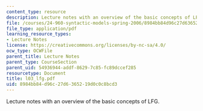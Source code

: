 ```yaml
---
content_type: resource
description: Lecture notes with an overview of the basic concepts of LFG.
file: /courses/24-960-syntactic-models-spring-2006/8984bb84d96c27d6365219d0c0c8bcd3_l03_lfg.pdf
file_type: application/pdf
learning_resource_types:
- Lecture Notes
license: https://creativecommons.org/licenses/by-nc-sa/4.0/
ocw_type: OCWFile
parent_title: Lecture Notes
parent_type: CourseSection
parent_uid: 54936944-addf-8629-7c85-fc89dccef285
resourcetype: Document
title: l03_lfg.pdf
uid: 8984bb84-d96c-27d6-3652-19d0c0c8bcd3
---
```

Lecture notes with an overview of the basic concepts of LFG.